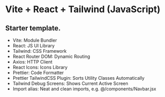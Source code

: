 # Vite + React + Tailwind (JavaScript)

## Starter template.

* Vite: Module Bundler
* React: JS UI Library
* Tailwind: CSS Framework
* React Router DOM: Dynamic Routing
* Axios: HTTP Client
* React Icons: Icons Library
* Prettier: Code Formatter
* Prettier TailwindCSS Plugin: Sorts Utility Classes Automatically
* Tailwind Debug Screens: Shows Current Active Screen
* Import alias: Neat and clean imports, e.g. @/components/Navbar.jsx
